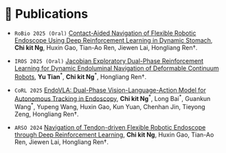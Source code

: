
# 📝 Publications 
- `RoBio 2025 (Oral)` [Contact-Aided Navigation of Flexible Robotic Endoscope Using Deep Reinforcement Learning in Dynamic Stomach](https://www.arxiv.org/abs/2509.00319), **Chi kit Ng**, Huxin Gao, Tian-Ao Ren, Jiewen Lai, Hongliang Ren†.

- `IROS 2025 (Oral)` [Jacobian Exploratory Dual-Phase Reinforcement Learning for Dynamic Endoluminal Navigation of Deformable Continuum Robots](https://www.arxiv.org/abs/2509.00329), **Yu Tian**<sup>\*</sup>, **Chi kit Ng**<sup>\*</sup>, Hongliang Ren†.

- `CoRL 2025` [EndoVLA: Dual-Phase Vision-Language-Action Model for Autonomous Tracking in Endoscopy](https://arxiv.org/abs/2505.15206), **Chi kit Ng**<sup>\*</sup>, Long Bai<sup>\*</sup>, Guankun Wang<sup>\*</sup>, Yupeng Wang, Huxin Gao, Kun Yuan, Chenhan Jin, Tieyong Zeng, Hongliang Ren†.

- `ARSO 2024` [Navigation of Tendon-driven Flexible Robotic Endoscope through Deep Reinforcement Learning](https://ieeexplore.ieee.org/abstract/document/10557794), **Chi kit Ng**, Huxin Gao, Tian-Ao Ren, Jiewen Lai, Hongliang Ren†.
